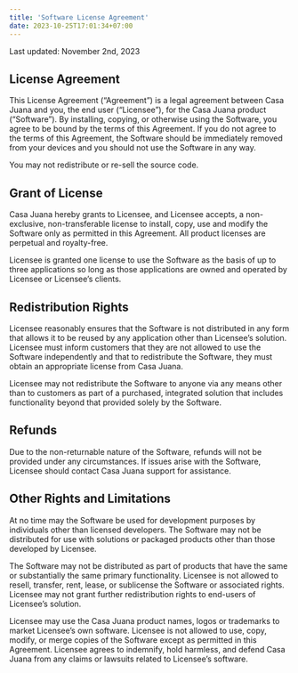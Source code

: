 ```yaml
---
title: 'Software License Agreement'
date: 2023-10-25T17:01:34+07:00
---
```


Last updated: November 2nd, 2023

## License Agreement
This License Agreement (“Agreement”) is a legal agreement between Casa Juana and you, the end user (“Licensee”), for the Casa Juana product (“Software”). By installing, copying, or otherwise using the Software, you agree to be bound by the terms of this Agreement. If you do not agree to the terms of this Agreement, the Software should be immediately removed from your devices and you should not use the Software in any way.

You may not redistribute or re-sell the source code.

## Grant of License
Casa Juana hereby grants to Licensee, and Licensee accepts, a non-exclusive, non-transferable license to install, copy, use and modify the Software only as permitted in this Agreement. All product licenses are perpetual and royalty-free.

Licensee is granted one license to use the Software as the basis of up to three applications so long as those applications are owned and operated by Licensee or Licensee’s clients.

## Redistribution Rights
Licensee reasonably ensures that the Software is not distributed in any form that allows it to be reused by any application other than Licensee’s solution. Licensee must inform customers that they are not allowed to use the Software independently and that to redistribute the Software, they must obtain an appropriate license from Casa Juana.

Licensee may not redistribute the Software to anyone via any means other than to customers as part of a purchased, integrated solution that includes functionality beyond that provided solely by the Software.

## Refunds
Due to the non-returnable nature of the Software, refunds will not be provided under any circumstances. If issues arise with the Software, Licensee should contact Casa Juana support for assistance.

## Other Rights and Limitations
At no time may the Software be used for development purposes by individuals other than licensed developers. The Software may not be distributed for use with solutions or packaged products other than those developed by Licensee.

The Software may not be distributed as part of products that have the same or substantially the same primary functionality. Licensee is not allowed to resell, transfer, rent, lease, or sublicense the Software or associated rights. Licensee may not grant further redistribution rights to end-users of Licensee’s solution.

Licensee may use the Casa Juana product names, logos or trademarks to market Licensee’s own software. Licensee is not allowed to use, copy, modify, or merge copies of the Software except as permitted in this Agreement. Licensee agrees to indemnify, hold harmless, and defend Casa Juana from any claims or lawsuits related to Licensee’s software.
